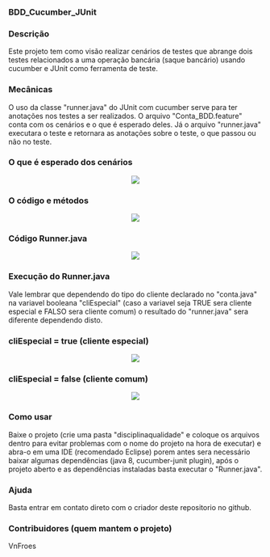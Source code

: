 ### BDD_Cucumber_JUnit
### Descrição
  Este projeto tem como visão realizar cenários de testes que abrange dois testes relacionados a uma operação bancária (saque bancário) usando cucumber e JUnit como ferramenta de teste.
### Mecânicas
  O uso da classe "runner.java" do JUnit com cucumber serve para ter anotações nos testes a ser realizados. O arquivo "Conta_BDD.feature" conta com os cenários e o que é esperado deles. Já o arquivo "runner.java" executara o teste e retornara as anotações sobre o teste, o que passou ou não no teste.
  
  ### O que é esperado dos cenários
  <div align="center">
<img src="https://cdn.discordapp.com/attachments/1040755969589788675/1040764281400070174/image.png">
</div>

### O código e métodos
<div align="center">
<img src="https://cdn.discordapp.com/attachments/1040755969589788675/1043329607404879912/image.png">
</div>
  
  ### Código Runner.java
  <div align="center">
<img src="https://cdn.discordapp.com/attachments/1040755969589788675/1043329283134853140/image.png">
</div>

### Execução do Runner.java
Vale lembrar que dependendo do tipo do cliente declarado no "conta.java" na variavel booleana "cliEspecial" (caso a variavel seja TRUE sera cliente especial e FALSO sera cliente comum) o resultado do "runner.java" sera diferente dependendo disto.
### cliEspecial = true (cliente especial)
<div align="center">
<img src="https://cdn.discordapp.com/attachments/1040755969589788675/1043330086067241030/image.png">
</div>

### cliEspecial = false (cliente comum)
<div align="center">
<img src="https://cdn.discordapp.com/attachments/1040755969589788675/1043330476561154078/image.png">
</div>


### Como usar
  Baixe o projeto (crie uma pasta "disciplinaqualidade" e coloque os arquivos dentro para evitar problemas com o nome do projeto na hora de executar) e abra-o em uma IDE (recomendado Eclipse) porem antes sera necessário baixar algumas dependências (java 8, cucumber-junit plugin), após o projeto       aberto e as dependências instaladas basta executar o "Runner.java". 
### Ajuda
  Basta entrar em contato direto com o criador deste repositorio no github.
### Contribuidores (quem mantem o projeto)
  VnFroes
